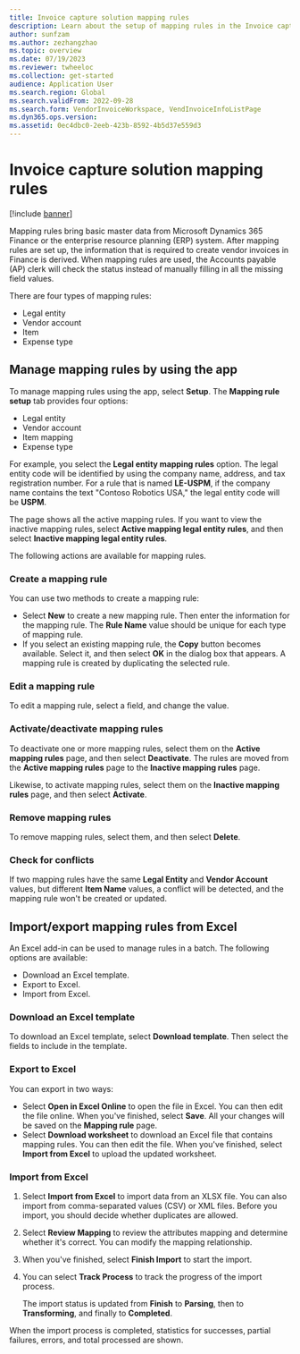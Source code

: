 ```yaml
---
title: Invoice capture solution mapping rules
description: Learn about the setup of mapping rules in the Invoice capture solution, including an outline on managing mapping rules by using the app.
author: sunfzam
ms.author: zezhangzhao
ms.topic: overview
ms.date: 07/19/2023
ms.reviewer: twheeloc
ms.collection: get-started
audience: Application User
ms.search.region: Global
ms.search.validFrom: 2022-09-28
ms.search.form: VendorInvoiceWorkspace, VendInvoiceInfoListPage
ms.dyn365.ops.version: 
ms.assetid: 0ec4dbc0-2eeb-423b-8592-4b5d37e559d3
---
```


# Invoice capture solution mapping rules

[!include [banner](../includes/banner.md)]

Mapping rules bring basic master data from Microsoft Dynamics 365 Finance or the enterprise resource planning (ERP) system. After mapping rules are set up, the information that is required to create vendor invoices in Finance is derived. When mapping rules are used, the Accounts payable (AP) clerk will check the status instead of manually filling in all the missing field values.

There are four types of mapping rules:

- Legal entity
- Vendor account
- Item
- Expense type

## Manage mapping rules by using the app

To manage mapping rules using the app, select **Setup**. The **Mapping rule setup** tab provides four options:

- Legal entity 
- Vendor account 
- Item mapping 
- Expense type

For example, you select the **Legal entity mapping rules** option. The legal entity code will be identified by using the company name, address, and tax registration number. For a rule that is named **LE-USPM**, if the company name contains the text "Contoso Robotics USA," the legal entity code will be **USPM**.

The page shows all the active mapping rules. If you want to view the inactive mapping rules, select **Active mapping legal entity rules**, and then select **Inactive mapping legal entity rules**.

The following actions are available for mapping rules.

### Create a mapping rule

You can use two methods to create a mapping rule:

- Select **New** to create a new mapping rule. Then enter the information for the mapping rule. The **Rule Name** value should be unique for each type of mapping rule.
- If you select an existing mapping rule, the **Copy** button becomes available. Select it, and then select **OK** in the dialog box that appears. A mapping rule is created by duplicating the selected rule.

### Edit a mapping rule

To edit a mapping rule, select a field, and change the value.

### Activate/deactivate mapping rules

To deactivate one or more mapping rules, select them on the **Active mapping rules** page, and then select **Deactivate**. The rules are moved from the **Active mapping rules** page to the **Inactive mapping rules** page.

Likewise, to activate mapping rules, select them on the **Inactive mapping rules** page, and then select **Activate**.

### Remove mapping rules

To remove mapping rules, select them, and then select **Delete**.

### Check for conflicts

If two mapping rules have the same **Legal Entity** and **Vendor Account** values, but different **Item Name** values, a conflict will be detected, and the mapping rule won't be created or updated.

## Import/export mapping rules from Excel

An Excel add-in can be used to manage rules in a batch. The following options are available:

- Download an Excel template.
- Export to Excel.
- Import from Excel.

### Download an Excel template

To download an Excel template, select **Download template**. Then select the fields to include in the template.

### Export to Excel

You can export in two ways:

- Select **Open in Excel Online** to open the file in Excel. You can then edit the file online. When you've finished, select **Save**. All your changes will be saved on the **Mapping rule** page.
- Select **Download worksheet** to download an Excel file that contains mapping rules. You can then edit the file. When you've finished, select **Import from Excel** to upload the updated worksheet.

### Import from Excel

1. Select **Import from Excel** to import data from an XLSX file. You can also import from comma-separated values (CSV) or XML files. Before you import, you should decide whether duplicates are allowed.
2. Select **Review Mapping** to review the attributes mapping and determine whether it's correct. You can modify the mapping relationship.
3. When you've finished, select **Finish Import** to start the import.
4. You can select **Track Process** to track the progress of the import process.

    The import status is updated from **Finish** to **Parsing**, then to **Transforming**, and finally to **Completed**.

When the import process is completed, statistics for successes, partial failures, errors, and total processed are shown.
